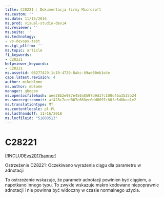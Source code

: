 ```yaml
---
title: C28221 | Dokumentacja firmy Microsoft
ms.custom: ''
ms.date: 11/15/2016
ms.prod: visual-studio-dev14
ms.reviewer: ''
ms.suite: ''
ms.technology:
- vs-devops-test
ms.tgt_pltfrm: ''
ms.topic: article
f1_keywords:
- C28221
helpviewer_keywords:
- C28221
ms.assetid: 06277429-1c19-4729-8abc-69ae90eb1e4e
caps.latest.revision: 4
author: mikeblome
ms.author: mblome
manager: ghogen
ms.openlocfilehash: aee28b2e987e450a8597b9d17c100c46a3535b24
ms.sourcegitcommit: af428c7ccd007e668ec0dd8697c88fc5d8bca1e2
ms.translationtype: MT
ms.contentlocale: pl-PL
ms.lasthandoff: 11/16/2018
ms.locfileid: "51800513"
---
```

# <a name="c28221"></a>C28221
[!INCLUDE[vs2017banner](../includes/vs2017banner.md)]

Ostrzeżenie C28221: Oczekiwano wyrażenia ciągu dla parametru w adnotacji  
  
 To ostrzeżenie wskazuje, że parametr adnotacji powinien być ciągiem, a napotkano innego typu. To zwykle wskazuje makro kodowane niepoprawnie adnotacji i nie powinna być widoczny w czasie normalnego użycia.



